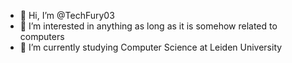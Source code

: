 - 👋 Hi, I’m @TechFury03
- 👀 I’m interested in anything as long as it is somehow related to computers
- 🌱 I’m currently studying Computer Science at Leiden University

<!---
TechFury03/TechFury03 is a ✨ special ✨ repository because its `README.md` (this file) appears on your GitHub profile.
You can click the Preview link to take a look at your changes.
--->
